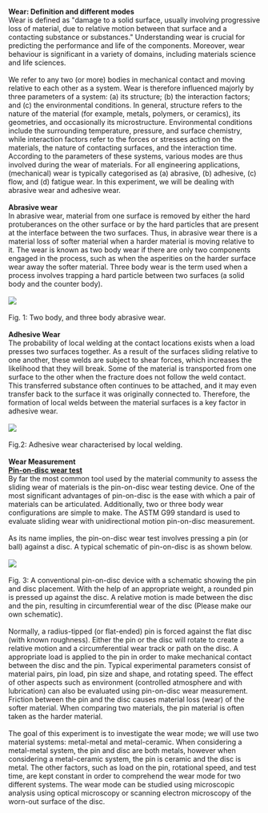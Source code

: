 <b> Wear: Definition and different modes</b> <br>
Wear is defined as "damage to a solid surface, usually involving progressive loss of material, due to relative motion between that surface and a contacting substance or substances." Understanding wear is crucial for predicting the performance and life of the components. Moreover, wear behaviour is significant in a variety of domains, including materials science and life sciences. <br><br>
We refer to any two (or more) bodies in mechanical contact and moving relative to each other as a system. Wear is therefore influenced majorly by three parameters of a system: (a) its structure; (b) the interaction factors; and (c) the environmental conditions. In general, structure refers to the nature of the material (for example, metals, polymers, or ceramics), its geometries, and occasionally its microstructure. Environmental conditions include the surrounding temperature, pressure, and surface chemistry, while interaction factors refer to the forces or stresses acting on the materials, the nature of contacting surfaces, and the interaction time. According to the parameters of these systems, various modes are thus involved during the wear of materials. For all engineering applications, (mechanical) wear is typically categorised as (a) abrasive, (b) adhesive, (c) flow, and (d) fatigue wear. In this experiment, we will be dealing with abrasive wear and adhesive wear.<br><br>
<b> Abrasive wear</b> <br>
In abrasive wear, material from one surface is removed by either the hard protuberances on the other surface or by the hard particles that are present at the interface between the two surfaces. Thus, in abrasive wear there is a material loss of softer material when a harder material is moving relative to it. The wear is known as two body wear if there are only two components engaged in the process, such as when the asperities on the harder surface wear away the softer material. Three body wear is the term used when a process involves trapping a hard particle between two surfaces (a solid body and the counter body).<br><br>
<image src=images/image1.png><br><br>
Fig. 1: Two body, and three body abrasive wear.<br><br>
<b> Adhesive Wear </b><br>
The probability of local welding at the contact locations exists when a load presses two surfaces together. As a result of the surfaces sliding relative to one another, these welds are subject to shear forces, which increases the likelihood that they will break. Some of the material is transported from one surface to the other when the fracture does not follow the weld contact. This transferred substance often continues to be attached, and it may even transfer back to the surface it was originally connected to. Therefore, the formation of local welds between the material surfaces is a key factor in adhesive wear.<br><br>
<image src=images/image2.png><br><br>
Fig.2: Adhesive wear characterised by local welding.<br><br>
<b> Wear Measurement </b> <br>
<b><u>Pin-on-disc wear test</u></b><br>
By far the most common tool used by the material community to assess the sliding wear of materials is the pin-on-disc wear testing device. One of the most significant advantages of pin-on-disc is the ease with which a pair of materials can be articulated. Additionally, two or three body wear configurations are simple to make. The ASTM G99 standard is used to evaluate sliding wear with unidirectional motion pin-on-disc measurement.<br><br>
As its name implies, the pin-on-disc wear test involves pressing a pin (or ball) against a disc. A typical schematic of pin-on-disc is as shown below. <br><br>
<image src=images/image3.png><br><br>
Fig. 3: A conventional pin-on-disc device with a schematic showing the pin and disc placement. With the help of an appropriate weight, a rounded pin is pressed up against the disc. A relative motion is made between the disc and the pin, resulting in circumferential wear of the disc (Please make our own schematic).<br><br>
Normally, a radius-tipped (or flat-ended) pin is forced against the flat disc (with known roughness). Either the pin or the disc will rotate to create a relative motion and a circumferential wear track or path on the disc. A appropriate load is applied to the pin in order to make mechanical contact between the disc and the pin. Typical experimental parameters consist of material pairs, pin load, pin size and shape, and rotating speed. The effect of other aspects such as environment (controlled atmosphere and with lubrication) can also be evaluated using pin-on-disc wear measurement. Friction between the pin and the disc causes material loss (wear) of the softer material. When comparing two materials, the pin material is often taken as the harder material. <br><br>
The goal of this experiment is to investigate the wear mode; we will use two material systems: metal-metal and metal-ceramic. When considering a metal-metal system, the pin and disc are both metals, however when considering a metal-ceramic system, the pin is ceramic and the disc is metal. The other factors, such as load on the pin, rotational speed, and test time, are kept constant in order to comprehend the wear mode for two different systems. The wear mode can be studied using microscopic analysis using optical microscopy or scanning electron microscopy of the worn-out surface of the disc.<br><br>
